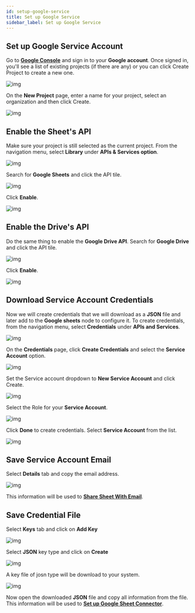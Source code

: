 ```yaml
---
id: setup-google-service
title: Set up Google Service
sidebar_label: Set up Google Service
---
```


## Set up Google Service Account

Go to **[Google Console](https://console.developers.google.com/project)** and sign in to your **Google account**. Once signed in, you'll see a list of existing projects (if there are any) or you can click Create Project to create a new one. 

![img](https://igniteresources.blob.core.windows.net/public/docs/static/assets/docs/google-sheet/service-account.png)

On the **New Project** page, enter a name for your project, select an organization and then click Create.

![img](https://igniteresources.blob.core.windows.net/public/docs/static/assets/docs/google-sheet/create-project.png)


## Enable the Sheet's API

Make sure your project is still selected as the current project. From the navigation menu, select **Library** under **APIs & Services option**.

![img](https://igniteresources.blob.core.windows.net/public/docs/static/assets/docs/google-sheet/select-library.png)

Search for **Google Sheets** and click the API tile. 

![img](https://igniteresources.blob.core.windows.net/public/docs/static/assets/docs/google-sheet/search-google-sheet.png)

Click **Enable**. 

![img](https://igniteresources.blob.core.windows.net/public/docs/static/assets/docs/google-sheet/enable-google-sheet.png)


## Enable the Drive's API

Do the same thing to enable the **Google Drive API**.  Search for **Google Drive** and click the API tile.

![img](https://igniteresources.blob.core.windows.net/public/docs/static/assets/docs/google-sheet/search-google-drive.png)

Click **Enable**. 

![img](https://igniteresources.blob.core.windows.net/public/docs/static/assets/docs/google-sheet/enable-google-drive.png)


## Download Service Account Credentials

Now we will create credentials that we will download as a **JSON** file and later add to the **Google sheets** node to configure it. To create credentials, from the navigation menu, select **Credentials** under **APIs and Services**. 

![img](https://igniteresources.blob.core.windows.net/public/docs/static/assets/docs/google-sheet/create-credential.png)

On the **Credentials** page, click **Create Credentials** and select the **Service Account** option.

![img](https://igniteresources.blob.core.windows.net/public/docs/static/assets/docs/google-sheet/select-service-account.png)

Set the Service account dropdown to **New Service Account** and click Create.

![img](https://igniteresources.blob.core.windows.net/public/docs/static/assets/docs/google-sheet/create-service-account.png)

Select the Role for your **Service Account**. 

![img](https://igniteresources.blob.core.windows.net/public/docs/static/assets/docs/google-sheet/select-roles.png)

 Click **Done** to create credentials. Select **Service Account** from the list.

![img](https://igniteresources.blob.core.windows.net/public/docs/static/assets/docs/google-sheet/select-credential.png)


## Save Service Account Email

Select **Details** tab and copy the email address.

![img](https://igniteresources.blob.core.windows.net/public/docs/static/assets/docs/google-sheet/select-service-email.png)

This information will be used to **[Share Sheet With Email](/docs/connectors/google-sheets/setup-google-sheet#share-sheet-with-email)**.


## Save Credential File

Select **Keys** tab and click on **Add Key**

![img](https://igniteresources.blob.core.windows.net/public/docs/static/assets/docs/google-sheet/add-key.png)

Select **JSON** key type and click on **Create**

![img](https://igniteresources.blob.core.windows.net/public/docs/static/assets/docs/google-sheet/select-key-type.png)

A key file of josn type will be download to your system.

![img](https://igniteresources.blob.core.windows.net/public/docs/static/assets/docs/google-sheet/private-key-saved.png)

Now open the downloaded **JSON** file and copy all information from the file. This information will be used to **[Set up Google Sheet Connector](/docs/connectors/google-sheets/usage#set-up-google-sheet-connector-properties)**.


